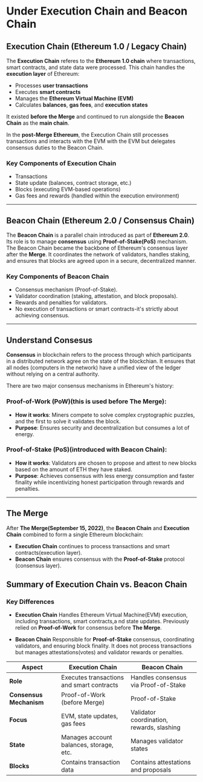 # Under Execution Chain and Beacon Chain

## Execution Chain (Ethereum 1.0 / Legacy Chain)

The **Execution Chain** referes to the **Ethereum 1.0 chain** where transactions, smart contracts, and state data were processed. This chain handles the **execution layer** of Ethereum:

- Processes **user transactions**
- Executes **smart contracts**
- Manages the **Ethereum Virtual Machine (EVM)**
- Calculates **balances**, **gas fees**, and **execution states**

It existed **before the Merge** and continued to run alongside the **Beacon Chain** as the **main chain**.

In the **post-Merge Ethereum**, the Execution Chain still processes transactions and interacts with the EVM with the EVM but delegates consensus duties to the Beacon Chain.

### Key Components of Execution Chain

- Transactions
- State update (balances, contract storage, etc.)
- Blocks (executing EVM-based operations)
- Gas fees and rewards (handled within the execution environment)

---

## Beacon Chain (Ethereum 2.0 / Consensus Chain)

The **Beacon Chain** is a parallel chain introduced as part of **Ethereum 2.0**. Its role is to manage **consensus** using **Proof-of-Stake(PoS)** mechanism. The Beacon Chain became the backbone of Ethereum's consensus layer after the **Merge**. It coordinates the network of validators, handles staking, and ensures that blocks are agreed upon in a secure, decentralized manner.

### Key Components of Beacon Chain

- Consensus mechanism (Proof-of-Stake).
- Validator coordination (staking, attestation, and block proposals).
- Rewards and penalties for validators.
- No execution of transactions or smart contracts-it's strictly about achieving consensus.

---

## Understand Consesus

**Consensus** in blockchain refers to the process through which participants in a distributed network agree on the state of the blockchian. It ensures that all nodes (computers in the network) have a unified view of the ledger without relying on a central authority.

There are two major consensus mechanisms in Ethereum's history:

### **Proof-of-Work (PoW)**(this is used before **The Merge**):

- **How it works**: Miners compete to solve complex cryptographic puzzles, and the first to solve it validates the block.
- **Purpose**: Ensures security and decentralization but consumes a lot of energy.

### **Proof-of-Stake (PoS)**(introduced with Beacon Chain):

- **How it works**: Validators are chosen to propose and attest to new blocks based on the amount of ETH they have staked.
- **Purpose**: Achieves consensus with less energy consumption and faster finality while incentivizing honest participation through rewards and penalties.

---

## The Merge

After **The Merge(September 15, 2022)**, the **Beacon Chain** and **Execution Chain** combined to form a single Ethereum blockchain:

- **Execution Chain** continues to process transactions and smart contracts(execution layer).
- **Beacon Chain** ensures consensus with the **Proof-of-Stake** protocol (consensus layer).

## Summary of Execution Chain vs. Beacon Chain

### Key Differences

- **Execution Chain**
  Handles Ethereum Virtual Machine(EVM) execution, including transactions, smart contracts,a nd state updates. Previously relied on **Proof-of-Work** for consensus before **The Merge**.

- **Beacon Chain**
  Responsible for **Proof-of-Stake** consensus, coordinating validators, and ensuring block finality. It does not process transactions but manages attestations(votes) and validator rewards or penalties.

| **Aspect**              | **Execution Chain**                       | **Beacon Chain**                          |
| ----------------------- | ----------------------------------------- | ----------------------------------------- |
| **Role**                | Executes transactions and smart contracts | Handles consensus via Proof-of-Stake      |
| **Consensus Mechanism** | Proof-of-Work (before Merge)              | Proof-of-Stake                            |
| **Focus**               | EVM, state updates, gas fees              | Validator coordination, rewards, slashing |
| **State**               | Manages account balances, storage, etc.   | Manages validator states                  |
| **Blocks**              | Contains transaction data                 | Contains attestations and proposals       |
